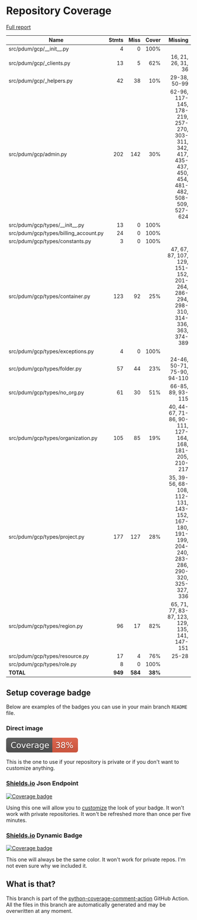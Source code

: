 # Repository Coverage

[Full report](https://htmlpreview.github.io/?https://github.com/habemus-papadum/pdum_gcp/blob/python-coverage-comment-action-data/htmlcov/index.html)

| Name                                   |    Stmts |     Miss |   Cover |   Missing |
|--------------------------------------- | -------: | -------: | ------: | --------: |
| src/pdum/gcp/\_\_init\_\_.py           |        4 |        0 |    100% |           |
| src/pdum/gcp/\_clients.py              |       13 |        5 |     62% |16, 21, 26, 31, 36 |
| src/pdum/gcp/\_helpers.py              |       42 |       38 |     10% |29-38, 50-99 |
| src/pdum/gcp/admin.py                  |      202 |      142 |     30% |62-96, 117-145, 178-219, 257-270, 303-311, 342, 417, 435-437, 450, 454, 481-482, 508-509, 527-624 |
| src/pdum/gcp/types/\_\_init\_\_.py     |       13 |        0 |    100% |           |
| src/pdum/gcp/types/billing\_account.py |       24 |        0 |    100% |           |
| src/pdum/gcp/types/constants.py        |        3 |        0 |    100% |           |
| src/pdum/gcp/types/container.py        |      123 |       92 |     25% |47, 67, 87, 107, 129, 151-152, 201-264, 286-294, 298-310, 314-336, 363, 374-389 |
| src/pdum/gcp/types/exceptions.py       |        4 |        0 |    100% |           |
| src/pdum/gcp/types/folder.py           |       57 |       44 |     23% |24-46, 50-71, 75-90, 94-110 |
| src/pdum/gcp/types/no\_org.py          |       61 |       30 |     51% |66-85, 89, 93-115 |
| src/pdum/gcp/types/organization.py     |      105 |       85 |     19% |40, 44-67, 71-86, 90-111, 127-164, 168, 181-205, 210-217 |
| src/pdum/gcp/types/project.py          |      177 |      127 |     28% |35, 39-56, 68-108, 112-131, 143-152, 167-180, 191-199, 204-240, 283-286, 290-320, 325-327, 336 |
| src/pdum/gcp/types/region.py           |       96 |       17 |     82% |65, 71, 77, 83-87, 123, 129, 135, 141, 147-151 |
| src/pdum/gcp/types/resource.py         |       17 |        4 |     76% |     25-28 |
| src/pdum/gcp/types/role.py             |        8 |        0 |    100% |           |
|                              **TOTAL** |  **949** |  **584** | **38%** |           |


## Setup coverage badge

Below are examples of the badges you can use in your main branch `README` file.

### Direct image

[![Coverage badge](https://raw.githubusercontent.com/habemus-papadum/pdum_gcp/python-coverage-comment-action-data/badge.svg)](https://htmlpreview.github.io/?https://github.com/habemus-papadum/pdum_gcp/blob/python-coverage-comment-action-data/htmlcov/index.html)

This is the one to use if your repository is private or if you don't want to customize anything.

### [Shields.io](https://shields.io) Json Endpoint

[![Coverage badge](https://img.shields.io/endpoint?url=https://raw.githubusercontent.com/habemus-papadum/pdum_gcp/python-coverage-comment-action-data/endpoint.json)](https://htmlpreview.github.io/?https://github.com/habemus-papadum/pdum_gcp/blob/python-coverage-comment-action-data/htmlcov/index.html)

Using this one will allow you to [customize](https://shields.io/endpoint) the look of your badge.
It won't work with private repositories. It won't be refreshed more than once per five minutes.

### [Shields.io](https://shields.io) Dynamic Badge

[![Coverage badge](https://img.shields.io/badge/dynamic/json?color=brightgreen&label=coverage&query=%24.message&url=https%3A%2F%2Fraw.githubusercontent.com%2Fhabemus-papadum%2Fpdum_gcp%2Fpython-coverage-comment-action-data%2Fendpoint.json)](https://htmlpreview.github.io/?https://github.com/habemus-papadum/pdum_gcp/blob/python-coverage-comment-action-data/htmlcov/index.html)

This one will always be the same color. It won't work for private repos. I'm not even sure why we included it.

## What is that?

This branch is part of the
[python-coverage-comment-action](https://github.com/marketplace/actions/python-coverage-comment)
GitHub Action. All the files in this branch are automatically generated and may be
overwritten at any moment.